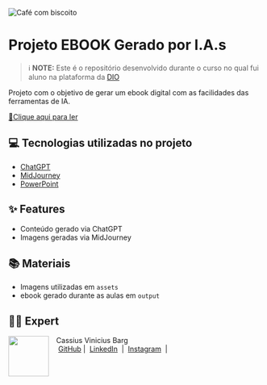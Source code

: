 
![Café com biscoito](https://i.postimg.cc/sBR44PVN/image.png)


# Projeto EBOOK Gerado por I.A.s


 > ℹ️ **NOTE:** Este é o repositório desenvolvido durante o curso no qual fui aluno na plataforma da [DIO](https://dio.me)

Projeto com o objetivo de gerar um ebook digital com as facilidades das ferramentas de IA.

<a href="https://www.linkedin.com/feed/update/urn:li:activity:7212097329103855616/" title="View PDF now"> 📕Clique aqui para ler</a>

## 💻 Tecnologias utilizadas no projeto

- [ChatGPT](https://chat.openai.com/) 
- [MidJourney](https://www.midjourney.com/app/)
- [PowerPoint](https://www.microsoft.com/en/microsoft-365/powerpoint)

## ✨ Features

- Conteúdo gerado via ChatGPT
- Imagens geradas via MidJourney

## 📚 Materiais

- Imagens utilizadas em `assets`
- ebook gerado durante as aulas em `output`

## 👨‍💻 Expert

<p>
    <img 
      align=left 
      margin=10 
      width=80 
      src="https://scontent.fjoi2-1.fna.fbcdn.net/v/t39.30808-6/448827709_7910319372351356_6219225715887475891_n.jpg?_nc_cat=109&ccb=1-7&_nc_sid=5f2048&_nc_eui2=AeEWRxvmvwCyz1TKGNQXu2Zuw2OK3O6pwUfDY4rc7qnBRzN9Dawh8RQU_fDClQK0ZGF2jbRVqXyhdl-YMI_onrCu&_nc_ohc=fUTuCCEefacQ7kNvgGzBtTx&_nc_ht=scontent.fjoi2-1.fna&oh=00_AYCEzHIoTl8fuu1D4bGKW0CLr3d6n2tE3pmEpF1m1CHcqQ&oe=667A142E"
    />
    <p>&nbsp&nbsp&nbspCassius Vinicius Barg<br>
    &nbsp&nbsp&nbsp
    <a href="https://github.com/CassiusBarg/">
    GitHub</a>&nbsp;|&nbsp;
    <a href="https://www.linkedin.com/in/cassiusbarg/">LinkedIn</a>
&nbsp;|&nbsp;
    <a href="https://www.instagram.com/cassiusbarg/">
    Instagram</a>
&nbsp;|&nbsp;</p>
</p>
